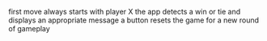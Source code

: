 first move always starts with player X 
the app detects a win or tie and displays an appropriate message 
a button resets the game for a new round of gameplay 